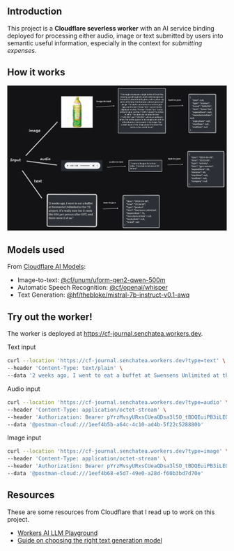 ## Introduction

This project is a **Cloudflare severless worker** with an AI service binding deployed for processing either audio, image or text submitted by users into semantic useful information, especially in the context for _submitting expenses_.

## How it works

![](./demo/How%20it%20works.png)

## Models used

From [Cloudflare AI Models](https://developers.cloudflare.com/workers-ai/models):

- Image-to-text: [@cf/unum/uform-gen2-qwen-500m](https://developers.cloudflare.com/workers-ai/models/uform-gen2-qwen-500m/)
- Automatic Speech Recognition: [@cf/openai/whisper](https://developers.cloudflare.com/workers-ai/models/whisper/)
- Text Generation: [@hf/thebloke/mistral-7b-instruct-v0.1-awq](https://developers.cloudflare.com/workers-ai/models/mistral-7b-instruct-v0.1/)

## Try out the worker!

The worker is deployed at https://cf-journal.senchatea.workers.dev.

Text input

```bash
curl --location 'https://cf-journal.senchatea.workers.dev?type=text' \
--header 'Content-Type: text/plain' \
--data '2 weeks ago, I went to eat a buffet at Swensens Unlimited at the T2 airport, it'\''s really nice but it costs like $36 per person after GST, and there were 2 of us.'
```

Audio input

```bash
curl --location 'https://cf-journal.senchatea.workers.dev?type=audio' \
--header 'Content-Type: application/octet-stream' \
--header 'Authorization: Bearer pYrzMvsyURxsCUeaQDsa3lSO_tBDQEuiPB3iLEQt' \
--data '@postman-cloud:///1eef4b5b-a64c-4c10-ad4b-5f22c528880b'
```

Image input

```bash
curl --location 'https://cf-journal.senchatea.workers.dev?type=image' \
--header 'Content-Type: application/octet-stream' \
--header 'Authorization: Bearer pYrzMvsyURxsCUeaQDsa3lSO_tBDQEuiPB3iLEQt' \
--data '@postman-cloud:///1eef4b68-e5d7-49e0-a28d-f60b3bd7d70e'
```

## Resources

These are some resources from Cloudflare that I read up to work on this project.

- [Workers AI LLM Playground](https://playground.ai.cloudflare.com/)
- [Guide on choosing the right
  text generation model](https://developers.cloudflare.com/workers-ai/tutorials/how-to-choose-the-right-text-generation-model/)
